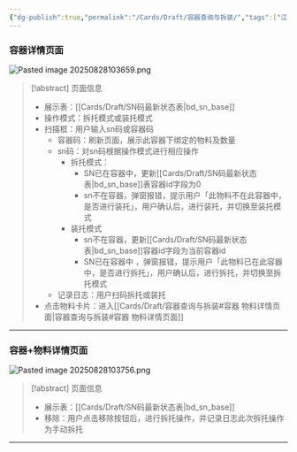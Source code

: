 ```yaml
---
{"dg-publish":true,"permalink":"/Cards/Draft/容器查询与拆装/","tags":["江淮毅昌/蝶创I-MES/MES"]}
---
```



### 容器详情页面

![Pasted image 20250828103659.png](/img/user/Extras/Attachments/Pasted%20image%2020250828103659.png)

> [!abstract] 页面信息
> - 展示表：[[Cards/Draft/SN码最新状态表\|bd_sn_base]]
> - 操作模式：拆托模式或装托模式
> - 扫描框：用户输入sn码或容器码
> 	- 容器码：刷新页面，展示此容器下绑定的物料及数量
> 	- sn码：对sn码根据操作模式进行相应操作
> 		- 拆托模式：
> 			- SN已在容器中，更新[[Cards/Draft/SN码最新状态表\|bd_sn_base]]表容器id字段为0
> 			- sn不在容器，弹窗报错，提示用户「此物料不在此容器中，是否进行装托」，用户确认后，进行装托，并切换至装托模式
> 		- 装托模式
> 			- sn不在容器，更新[[Cards/Draft/SN码最新状态表\|bd_sn_base]]容器id字段为当前容器id
> 			- SN已在容器中 ，弹窗报错，提示用户「此物料已在此容器中，是否进行拆托」，用户确认后，进行拆托，并切换至拆托模式
> 	- 记录日志：用户扫码拆托或装托
> - 点击物料卡片：进入[[Cards/Draft/容器查询与拆装#容器 物料详情页面\|容器查询与拆装#容器 物料详情页面]]

---

### 容器+物料详情页面

![Pasted image 20250828103756.png](/img/user/Extras/Attachments/Pasted%20image%2020250828103756.png)

> [!abstract] 页面信息
> - 展示表：[[Cards/Draft/SN码最新状态表\|bd_sn_base]]
> - 移除：用户点击移除按钮后，进行拆托操作，并记录日志此次拆托操作为手动拆托

---